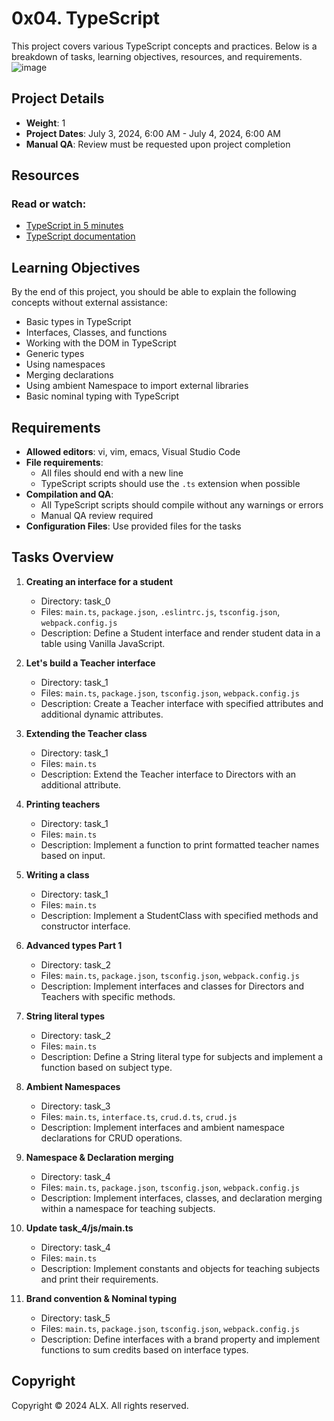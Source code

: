 # 0x04. TypeScript

This project covers various TypeScript concepts and practices. Below is a breakdown of tasks, learning objectives, resources, and requirements.
![image](https://github.com/Charles130-Anderson/alx-backend-javascript/assets/138807102/91827e8c-28c7-4528-a536-6b0c627035d7)

## Project Details

- **Weight**: 1
- **Project Dates**: July 3, 2024, 6:00 AM - July 4, 2024, 6:00 AM
- **Manual QA**: Review must be requested upon project completion

## Resources

### Read or watch:

- [TypeScript in 5 minutes](https://www.typescriptlang.org/docs/handbook/typescript-in-5-minutes.html)
- [TypeScript documentation](https://www.typescriptlang.org/docs/)

## Learning Objectives

By the end of this project, you should be able to explain the following concepts without external assistance:

- Basic types in TypeScript
- Interfaces, Classes, and functions
- Working with the DOM in TypeScript
- Generic types
- Using namespaces
- Merging declarations
- Using ambient Namespace to import external libraries
- Basic nominal typing with TypeScript

## Requirements

- **Allowed editors**: vi, vim, emacs, Visual Studio Code
- **File requirements**:
  - All files should end with a new line
  - TypeScript scripts should use the `.ts` extension when possible
- **Compilation and QA**:
  - All TypeScript scripts should compile without any warnings or errors
  - Manual QA review required
- **Configuration Files**: Use provided files for the tasks

## Tasks Overview

1. **Creating an interface for a student**
   - Directory: task_0
   - Files: `main.ts`, `package.json`, `.eslintrc.js`, `tsconfig.json`, `webpack.config.js`
   - Description: Define a Student interface and render student data in a table using Vanilla JavaScript.

2. **Let's build a Teacher interface**
   - Directory: task_1
   - Files: `main.ts`, `package.json`, `tsconfig.json`, `webpack.config.js`
   - Description: Create a Teacher interface with specified attributes and additional dynamic attributes.

3. **Extending the Teacher class**
   - Directory: task_1
   - Files: `main.ts`
   - Description: Extend the Teacher interface to Directors with an additional attribute.

4. **Printing teachers**
   - Directory: task_1
   - Files: `main.ts`
   - Description: Implement a function to print formatted teacher names based on input.

5. **Writing a class**
   - Directory: task_1
   - Files: `main.ts`
   - Description: Implement a StudentClass with specified methods and constructor interface.

6. **Advanced types Part 1**
   - Directory: task_2
   - Files: `main.ts`, `package.json`, `tsconfig.json`, `webpack.config.js`
   - Description: Implement interfaces and classes for Directors and Teachers with specific methods.

7. **String literal types**
   - Directory: task_2
   - Files: `main.ts`
   - Description: Define a String literal type for subjects and implement a function based on subject type.

8. **Ambient Namespaces**
   - Directory: task_3
   - Files: `main.ts`, `interface.ts`, `crud.d.ts`, `crud.js`
   - Description: Implement interfaces and ambient namespace declarations for CRUD operations.

9. **Namespace & Declaration merging**
   - Directory: task_4
   - Files: `main.ts`, `package.json`, `tsconfig.json`, `webpack.config.js`
   - Description: Implement interfaces, classes, and declaration merging within a namespace for teaching subjects.

10. **Update task_4/js/main.ts**
    - Directory: task_4
    - Files: `main.ts`
    - Description: Implement constants and objects for teaching subjects and print their requirements.

11. **Brand convention & Nominal typing**
    - Directory: task_5
    - Files: `main.ts`, `package.json`, `tsconfig.json`, `webpack.config.js`
    - Description: Define interfaces with a brand property and implement functions to sum credits based on interface types.

## Copyright

Copyright © 2024 ALX. All rights reserved.
